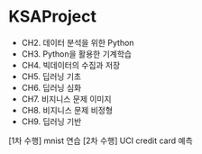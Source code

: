 # KSAProject

- CH2. 데이터 분석을 위한 Python
- CH3. Python을 활용한 기계학습
- CH4. 빅데이터의 수집과 저장
- CH5. 딥러닝 기초
- CH6. 딥러닝 심화
- CH7. 비지니스 문제 이미지
- CH8. 비지니스 문제 비정형
- CH9. 딥러닝 기반 

[1차 수행] mnist 연습
[2차 수행] UCI credit card 예측
